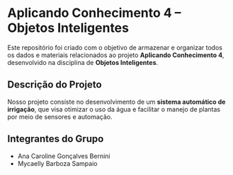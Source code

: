 # Aplicando Conhecimento 4 – Objetos Inteligentes

Este repositório foi criado com o objetivo de armazenar e organizar todos os dados e materiais relacionados ao projeto **Aplicando Conhecimento 4**, desenvolvido na disciplina de **Objetos Inteligentes**.

## Descrição do Projeto

Nosso projeto consiste no desenvolvimento de um **sistema automático de irrigação**, que visa otimizar o uso da água e facilitar o manejo de plantas por meio de sensores e automação.

## Integrantes do Grupo

- Ana Caroline Gonçalves Bernini  
- Mycaelly Barboza Sampaio
